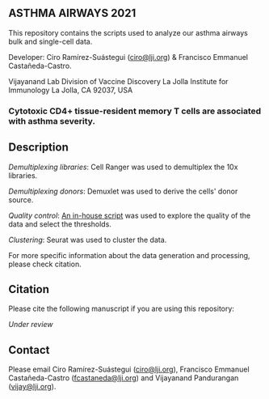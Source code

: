 ## ASTHMA AIRWAYS 2021

This repository contains the scripts used to analyze our asthma airways bulk and single-cell data.

Developer: Ciro Ramírez-Suástegui (ciro@lji.org) & Francisco Emmanuel Castañeda-Castro.

Vijayanand Lab
Division of Vaccine Discovery
La Jolla Institute for Immunology
La Jolla, CA 92037, USA

### Cytotoxic CD4+ tissue-resident memory T cells are associated with asthma severity.

Description
---

*Demultiplexing libraries*: Cell Ranger was used to demultiplex the 10x libraries.

*Demultiplexing donors*: Demuxlet was used to derive the cells' donor source.

*Quality control*: [An in-house script](https://github.com/vijaybioinfo/quality_control/blob/main/single_cell.R) was used to explore the quality of the data and select the thresholds.

*Clustering*: Seurat was used to cluster the data.

For more specific information about the data generation and processing, please check citation.

Citation
---
Please cite the following manuscript if you are using this repository:

*Under review*

Contact
---
Please email Ciro Ramírez-Suástegui (ciro@lji.org), Francisco Emmanuel Castañeda-Castro (fcastaneda@lji.org) and Vijayanand Pandurangan (vijay@lji.org).
